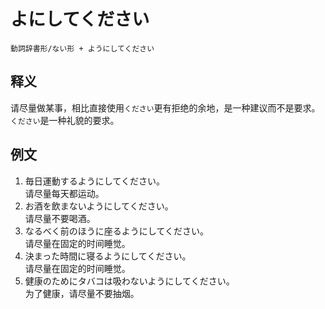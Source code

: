 # よにしてください  
```
動詞辞書形/ない形 + ようにしてください
```
## 释义  
请尽量做某事，相比直接使用`ください`更有拒绝的余地，是一种建议而不是要求。`ください`是一种礼貌的要求。    
## 例文
1. 毎日運動するようにしてください。  
请尽量每天都运动。  
2. お酒を飲まないようにしてください。  
请尽量不要喝酒。  
3. なるべく前のほうに座るようにしてください。  
请尽量在固定的时间睡觉。  
4. 決まった時間に寝るようにしてください。  
请尽量在固定的时间睡觉。  
5. 健康のためにタバコは吸わないようにしてください。  
为了健康，请尽量不要抽烟。   